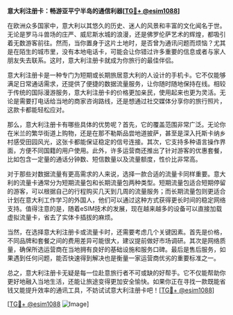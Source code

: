 **意大利注册卡：畅游亚平宁半岛的通信利器[[TG💪+ @esim1088](https://t.me/s/esim1088)]**

在欧洲众多国家中，意大利以其悠久的历史、迷人的风景和丰富的文化闻名于世。无论是罗马斗兽场的庄严、威尼斯水城的浪漫，还是佛罗伦萨艺术的辉煌，都吸引着无数游客前往。然而，当你置身于这片土地时，是否曾为通讯问题而烦恼？尤其是在陌生的城市里，没有本地电话卡，可能会让你错过许多重要的信息或者与家人朋友失去联系。这时，意大利注册卡就成为你旅行的最佳伴侣。

意大利注册卡是一种专门为短期或长期旅居意大利的人设计的手机卡。它不仅能够满足日常通话需求，还提供了便捷的数据流量服务，让你随时随地保持在线。相较于传统的国际漫游服务，意大利注册卡的价格更加亲民，使用起来也更为灵活。无论是需要打电话给当地的商家咨询路线，还是想通过社交媒体分享你的旅行照片，这款卡都能轻松应对。

那么，意大利注册卡有哪些具体的优势呢？首先，它的覆盖范围非常广泛。无论你在米兰的繁华街道上购物，还是在那不勒斯品尝地道披萨，甚至是深入托斯卡纳乡村感受田园风光，这张卡都能保证稳定的信号连接。其次，它支持多种语言操作界面，方便不同国籍的用户使用。此外，许多运营商还推出了针对游客的优惠套餐，比如包含一定量的通话分钟数、短信数量以及流量额度，性价比非常高。

对于那些对数据流量有更高需求的人来说，选择一款合适的流量卡同样重要。意大利的流量卡通常分为短期流量包和长期流量包两种类型。短期流量包适合短期停留的游客，可以根据自己的行程购买几天到几周的流量服务；而长期流量包则更适合计划在意大利工作学习的外国人，他们可以通过这种方式获得更长时间的稳定网络支持。值得注意的是，随着eSIM技术的发展，现在越来越多的设备可以直接加载虚拟流量卡，省去了实体卡插拔的麻烦。

当然，在选择意大利注册卡或流量卡时，还需要考虑几个关键因素。首先是价格，不同品牌和套餐之间的费用差异可能很大，建议提前做好市场调研。其次是网络质量，确保所选运营商在当地拥有良好的基础设施和服务口碑。最后是售后服务，如果遇到任何问题，能否快速得到解决也是衡量一家运营商优劣的重要标准之一。

总之，意大利注册卡无疑是每一位赴意旅行者不可或缺的好帮手。它不仅能帮助你更好地融入当地生活，还能让旅途变得更加安全愉快。如果你正在寻找一款既能省钱又能提升效率的通讯工具，不妨试试意大利注册卡吧！[[TG💪+ @esim1088](https://t.me/s/esim1088)]

[[TG💪+ @esim1088](https://t.me/s/esim1088) ![Image](https://i.postimg.cc/4NQfJmqS/Snipaste-2025-05-13-00-14-12.png)]